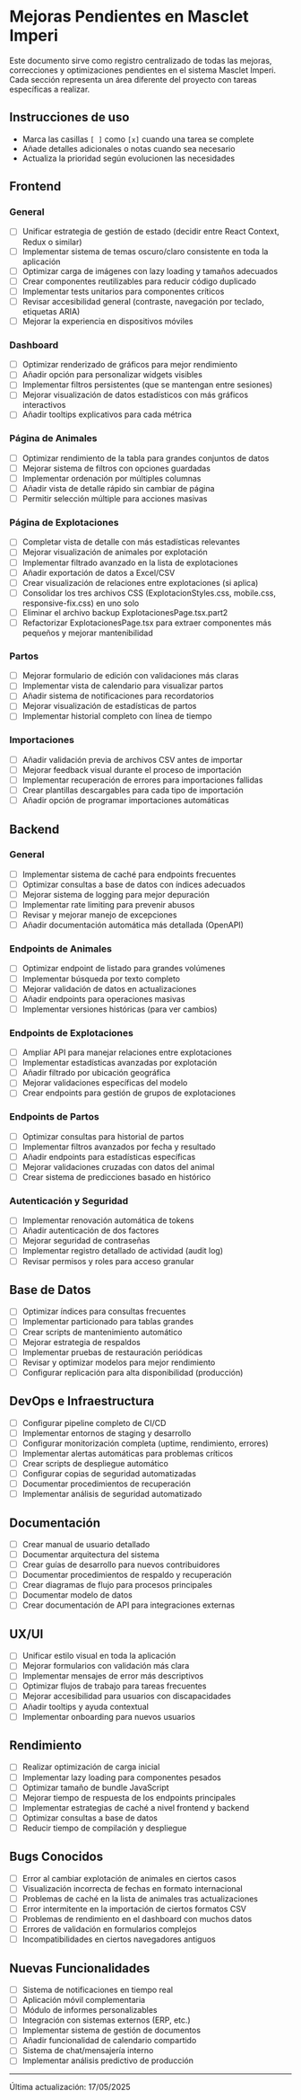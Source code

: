 # Mejoras Pendientes en Masclet Imperi

Este documento sirve como registro centralizado de todas las mejoras, correcciones y optimizaciones pendientes en el sistema Masclet Imperi. Cada sección representa un área diferente del proyecto con tareas específicas a realizar.

## Instrucciones de uso

- Marca las casillas `[ ]` como `[x]` cuando una tarea se complete
- Añade detalles adicionales o notas cuando sea necesario
- Actualiza la prioridad según evolucionen las necesidades

## Frontend

### General

- [ ] Unificar estrategia de gestión de estado (decidir entre React Context, Redux o similar)
- [ ] Implementar sistema de temas oscuro/claro consistente en toda la aplicación
- [ ] Optimizar carga de imágenes con lazy loading y tamaños adecuados
- [ ] Crear componentes reutilizables para reducir código duplicado
- [ ] Implementar tests unitarios para componentes críticos
- [ ] Revisar accesibilidad general (contraste, navegación por teclado, etiquetas ARIA)
- [ ] Mejorar la experiencia en dispositivos móviles

### Dashboard

- [ ] Optimizar renderizado de gráficos para mejor rendimiento
- [ ] Añadir opción para personalizar widgets visibles
- [ ] Implementar filtros persistentes (que se mantengan entre sesiones)
- [ ] Mejorar visualización de datos estadísticos con más gráficos interactivos
- [ ] Añadir tooltips explicativos para cada métrica

### Página de Animales

- [ ] Optimizar rendimiento de la tabla para grandes conjuntos de datos
- [ ] Mejorar sistema de filtros con opciones guardadas
- [ ] Implementar ordenación por múltiples columnas
- [ ] Añadir vista de detalle rápido sin cambiar de página
- [ ] Permitir selección múltiple para acciones masivas

### Página de Explotaciones

- [ ] Completar vista de detalle con más estadísticas relevantes
- [ ] Mejorar visualización de animales por explotación
- [ ] Implementar filtrado avanzado en la lista de explotaciones
- [ ] Añadir exportación de datos a Excel/CSV
- [ ] Crear visualización de relaciones entre explotaciones (si aplica)
- [ ] Consolidar los tres archivos CSS (ExplotacionStyles.css, mobile.css, responsive-fix.css) en uno solo
- [ ] Eliminar el archivo backup ExplotacionesPage.tsx.part2
- [ ] Refactorizar ExplotacionesPage.tsx para extraer componentes más pequeños y mejorar mantenibilidad

### Partos

- [ ] Mejorar formulario de edición con validaciones más claras
- [ ] Implementar vista de calendario para visualizar partos
- [ ] Añadir sistema de notificaciones para recordatorios
- [ ] Mejorar visualización de estadísticas de partos
- [ ] Implementar historial completo con línea de tiempo

### Importaciones

- [ ] Añadir validación previa de archivos CSV antes de importar
- [ ] Mejorar feedback visual durante el proceso de importación
- [ ] Implementar recuperación de errores para importaciones fallidas
- [ ] Crear plantillas descargables para cada tipo de importación
- [ ] Añadir opción de programar importaciones automáticas

## Backend

### General

- [ ] Implementar sistema de caché para endpoints frecuentes
- [ ] Optimizar consultas a base de datos con índices adecuados
- [ ] Mejorar sistema de logging para mejor depuración
- [ ] Implementar rate limiting para prevenir abusos
- [ ] Revisar y mejorar manejo de excepciones
- [ ] Añadir documentación automática más detallada (OpenAPI)

### Endpoints de Animales

- [ ] Optimizar endpoint de listado para grandes volúmenes
- [ ] Implementar búsqueda por texto completo
- [ ] Mejorar validación de datos en actualizaciones
- [ ] Añadir endpoints para operaciones masivas
- [ ] Implementar versiones históricas (para ver cambios)

### Endpoints de Explotaciones

- [ ] Ampliar API para manejar relaciones entre explotaciones
- [ ] Implementar estadísticas avanzadas por explotación
- [ ] Añadir filtrado por ubicación geográfica
- [ ] Mejorar validaciones específicas del modelo
- [ ] Crear endpoints para gestión de grupos de explotaciones

### Endpoints de Partos

- [ ] Optimizar consultas para historial de partos
- [ ] Implementar filtros avanzados por fecha y resultado
- [ ] Añadir endpoints para estadísticas específicas
- [ ] Mejorar validaciones cruzadas con datos del animal
- [ ] Crear sistema de predicciones basado en histórico

### Autenticación y Seguridad

- [ ] Implementar renovación automática de tokens
- [ ] Añadir autenticación de dos factores
- [ ] Mejorar seguridad de contraseñas
- [ ] Implementar registro detallado de actividad (audit log)
- [ ] Revisar permisos y roles para acceso granular

## Base de Datos

- [ ] Optimizar índices para consultas frecuentes
- [ ] Implementar particionado para tablas grandes
- [ ] Crear scripts de mantenimiento automático
- [ ] Mejorar estrategia de respaldos
- [ ] Implementar pruebas de restauración periódicas
- [ ] Revisar y optimizar modelos para mejor rendimiento
- [ ] Configurar replicación para alta disponibilidad (producción)

## DevOps e Infraestructura

- [ ] Configurar pipeline completo de CI/CD
- [ ] Implementar entornos de staging y desarrollo
- [ ] Configurar monitorización completa (uptime, rendimiento, errores)
- [ ] Implementar alertas automáticas para problemas críticos
- [ ] Crear scripts de despliegue automático
- [ ] Configurar copias de seguridad automatizadas
- [ ] Documentar procedimientos de recuperación
- [ ] Implementar análisis de seguridad automatizado

## Documentación

- [ ] Crear manual de usuario detallado
- [ ] Documentar arquitectura del sistema
- [ ] Crear guías de desarrollo para nuevos contribuidores
- [ ] Documentar procedimientos de respaldo y recuperación
- [ ] Crear diagramas de flujo para procesos principales
- [ ] Documentar modelo de datos
- [ ] Crear documentación de API para integraciones externas

## UX/UI

- [ ] Unificar estilo visual en toda la aplicación
- [ ] Mejorar formularios con validación más clara
- [ ] Implementar mensajes de error más descriptivos
- [ ] Optimizar flujos de trabajo para tareas frecuentes
- [ ] Mejorar accesibilidad para usuarios con discapacidades
- [ ] Añadir tooltips y ayuda contextual
- [ ] Implementar onboarding para nuevos usuarios

## Rendimiento

- [ ] Realizar optimización de carga inicial
- [ ] Implementar lazy loading para componentes pesados
- [ ] Optimizar tamaño de bundle JavaScript
- [ ] Mejorar tiempo de respuesta de los endpoints principales
- [ ] Implementar estrategias de caché a nivel frontend y backend
- [ ] Optimizar consultas a base de datos
- [ ] Reducir tiempo de compilación y despliegue

## Bugs Conocidos

- [ ] Error al cambiar explotación de animales en ciertos casos
- [ ] Visualización incorrecta de fechas en formato internacional
- [ ] Problemas de caché en la lista de animales tras actualizaciones
- [ ] Error intermitente en la importación de ciertos formatos CSV
- [ ] Problemas de rendimiento en el dashboard con muchos datos
- [ ] Errores de validación en formularios complejos
- [ ] Incompatibilidades en ciertos navegadores antiguos

## Nuevas Funcionalidades

- [ ] Sistema de notificaciones en tiempo real
- [ ] Aplicación móvil complementaria
- [ ] Módulo de informes personalizables
- [ ] Integración con sistemas externos (ERP, etc.)
- [ ] Implementar sistema de gestión de documentos
- [ ] Añadir funcionalidad de calendario compartido
- [ ] Sistema de chat/mensajería interno
- [ ] Implementar análisis predictivo de producción

---

Última actualización: 17/05/2025
